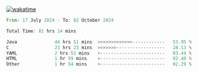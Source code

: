 [![wakatime](https://wakatime.com/badge/user/5970ac98-85fb-4bfd-a7d8-142e7d5bd274.svg)](https://wakatime.com/@5970ac98-85fb-4bfd-a7d8-142e7d5bd274)

<!--START_SECTION:waka-->

```rust
From: 17 July 2024 - To: 02 October 2024

Total Time: 81 hrs 14 mins

Java              44 hrs 51 mins  >>>>>>>>>>>>>------------   53.95 %
C                 23 hrs 23 mins  >>>>>>>------------------   28.13 %
YAML              2 hrs 51 mins   >------------------------   03.44 %
HTML              1 hr 59 mins    >------------------------   02.40 %
Other             1 hr 54 mins    >------------------------   02.29 %
```

<!--END_SECTION:waka-->
